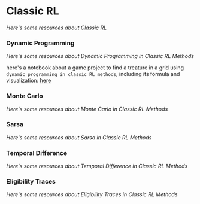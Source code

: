 # Classic RL
*Here's some resources about Classic RL*


### Dynamic Programming

*Here's some resources about Dynamic Programming in Classic RL Methods*

here's a notebook about a game project to find a treature in a grid using `dynamic programming in classic RL methods`, including its formula and visualization: [here](../../notebooks/classic_rl_dp_for_grid_treasure.ipynb)


### Monte Carlo

*Here's some resources about Monte Carlo in Classic RL Methods*


### Sarsa

*Here's some resources about Sarsa in Classic RL Methods*


### Temporal Difference

*Here's some resources about Temporal Difference in Classic RL Methods*


### Eligibility Traces

*Here's some resources about Eligibility Traces in Classic RL Methods*



